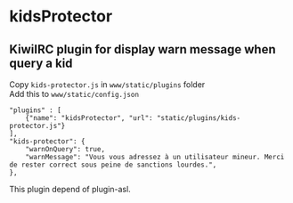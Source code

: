 # kidsProtector  

## KiwiIRC plugin for display warn message when query a kid  

Copy ```kids-protector.js``` in ```www/static/plugins``` folder  
Add this to ```www/static/config.json```  
```
"plugins" : [  
    {"name": "kidsProtector", "url": "static/plugins/kids-protector.js"}  
],  
"kids-protector": {  
    "warnOnQuery": true,  
    "warnMessage": "Vous vous adressez à un utilisateur mineur. Merci de rester correct sous peine de sanctions lourdes.",  
},  
```

This plugin depend of plugin-asl. 
